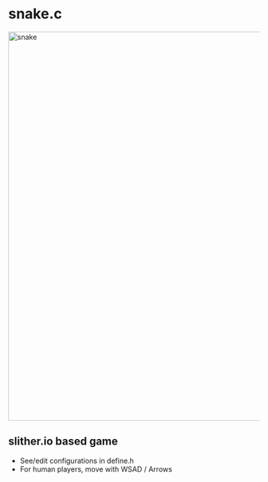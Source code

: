 # snake.c

<img width="781" alt="snake" src="https://user-images.githubusercontent.com/34322384/45265961-f4e35c80-b429-11e8-917c-6f70102af4c2.png">

## slither.io based game

* See/edit configurations in define.h
* For human players, move with WSAD / Arrows
